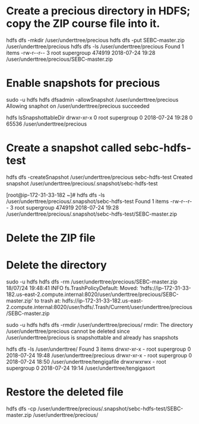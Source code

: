 # Create a precious directory in HDFS; copy the ZIP course file into it.

hdfs dfs -mkdir /user/underttree/precious
hdfs dfs -put SEBC-master.zip /user/underttree/precious
hdfs dfs -ls /user/underttree/precious
Found 1 items
-rw-r--r--   3 root supergroup     474919 2018-07-24 19:28 /user/underttree/precious/SEBC-master.zip


# Enable snapshots for precious

sudo -u hdfs hdfs dfsadmin -allowSnapshot /user/underttree/precious
Allowing snaphot on /user/underttree/precious succeeded

hdfs lsSnapshottableDir
drwxr-xr-x 0 root supergroup 0 2018-07-24 19:28 0 65536 /user/underttree/precious


# Create a snapshot called sebc-hdfs-test

hdfs dfs -createSnapshot /user/underttree/precious sebc-hdfs-test
Created snapshot /user/underttree/precious/.snapshot/sebc-hdfs-test

[root@ip-172-31-33-182 ~]# hdfs dfs -ls /user/underttree/precious/.snapshot/sebc-hdfs-test
Found 1 items
-rw-r--r--   3 root supergroup     474919 2018-07-24 19:28 /user/underttree/precious/.snapshot/sebc-hdfs-test/SEBC-master.zip


# Delete the ZIP file
# Delete the directory
sudo -u hdfs hdfs dfs -rm /user/underttree/precious/SEBC-master.zip
18/07/24 19:48:41 INFO fs.TrashPolicyDefault: Moved: 'hdfs://ip-172-31-33-182.us-east-2.compute.internal:8020/user/underttree/precious/SEBC-master.zip' to trash at: hdfs://ip-172-31-33-182.us-east-2.compute.internal:8020/user/hdfs/.Trash/Current/user/underttree/precious/SEBC-master.zip

sudo -u hdfs hdfs dfs -rmdir /user/underttree/precious/
rmdir: The directory /user/underttree/precious cannot be deleted since /user/underttree/precious is snapshottable and already has snapshots

hdfs dfs -ls /user/underttree/
Found 3 items
drwxr-xr-x   - root supergroup          0 2018-07-24 19:48 /user/underttree/precious
drwxr-xr-x   - root supergroup          0 2018-07-24 18:50 /user/underttree/tengigafile
drwxrwxrwx   - root supergroup          0 2018-07-24 19:14 /user/underttree/tengigasort


# Restore the deleted file
hdfs dfs -cp /user/underttree/precious/.snapshot/sebc-hdfs-test/SEBC-master.zip /user/underttree/precious/
 
